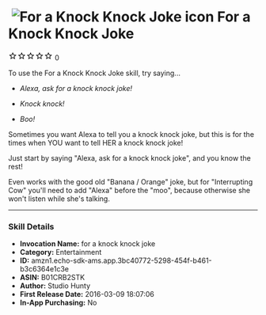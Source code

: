 # &nbsp;<img src="https://github.com/dale3h/alexa-skills-list/raw/master/skills/for-a-knock-knock-joke/B01CRB2STK/app_icon" alt="For a Knock Knock Joke icon" width="36"> For a Knock Knock Joke
![0 stars](../../../images/ic_star_border_black_18dp_1x.png)![0 stars](../../../images/ic_star_border_black_18dp_1x.png)![0 stars](../../../images/ic_star_border_black_18dp_1x.png)![0 stars](../../../images/ic_star_border_black_18dp_1x.png)![0 stars](../../../images/ic_star_border_black_18dp_1x.png) 0

To use the For a Knock Knock Joke skill, try saying...

* *Alexa, ask for a knock knock joke!*

* *Knock knock!*

* *Boo!*

Sometimes you want Alexa to tell you a knock knock joke, but this is for the times when YOU want to tell HER a knock knock joke!

Just start by saying "Alexa, ask for a knock knock joke", and you know the rest!

Even works with the good old "Banana / Orange" joke, but for "Interrupting Cow" you'll need to add "Alexa" before the "moo", because otherwise she won't listen while she's talking.

***

### Skill Details

* **Invocation Name:** for a knock knock joke
* **Category:** Entertainment
* **ID:** amzn1.echo-sdk-ams.app.3bc40772-5298-454f-b461-b3c6364e1c3e
* **ASIN:** B01CRB2STK
* **Author:** Studio Hunty
* **First Release Date:** 2016-03-09 18:07:06
* **In-App Purchasing:** No
